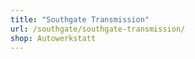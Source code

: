 ```yaml
---
title: "Southgate Transmission"
url: /southgate/southgate-transmission/
shop: Autowerkstatt
---
```

